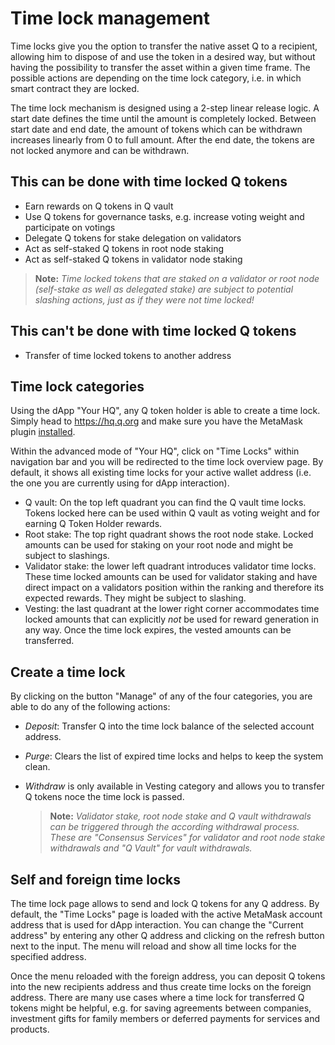 # Time lock management

Time locks give you the option to transfer the native asset Q to a recipient, allowing him to dispose of and use the token in a desired way, but without having the possibility to transfer the asset within a given time frame. The possible actions are depending on the time lock category, i.e. in which smart contract they are locked.

The time lock mechanism is designed using a 2-step linear release logic. A start date defines the time until the amount is completely locked. Between start date and end date, the amount of tokens which can be withdrawn increases linearly from 0 to full amount. After the end date, the tokens are not locked anymore and can be withdrawn.

## This can be done with time locked Q tokens

  - Earn rewards on Q tokens in Q vault
  - Use Q tokens for governance tasks, e.g. increase voting weight and participate on votings
  - Delegate Q tokens for stake delegation on validators
  - Act as self-staked Q tokens in root node staking
  - Act as self-staked Q tokens in validator node staking

  > **Note:** *Time locked tokens that are staked on a validator or root node (self-stake as well as delegated stake) are subject to potential slashing actions, just as if they were not time locked!*

## This can't be done with time locked Q tokens

  - Transfer of time locked tokens to another address

## Time lock categories

Using the dApp "Your HQ", any Q token holder is able to create a time lock. Simply head to https://hq.q.org and make sure you have the MetaMask plugin  [installed](how-to-install-metamask.md).

Within the advanced mode of "Your HQ", click on "Time Locks" within navigation bar and you will be redirected to the time lock overview page. By default, it shows all existing time locks for your active wallet address (i.e. the one you are currently using for dApp interaction).

- Q vault: On the top left quadrant you can find the Q vault time locks. Tokens locked here can be used within Q vault as voting weight and for earning Q Token Holder rewards.
- Root stake: The top right quadrant shows the root node stake. Locked amounts can be used for staking on your root node and might be subject to slashings.
- Validator stake: the lower left quadrant introduces validator time locks. These time locked amounts can be used for validator staking and have direct impact on a validators position within the ranking and therefore its expected rewards. They might be subject to slashing.
- Vesting: the last quadrant at the lower right corner accommodates time locked amounts that can explicitly *not* be used for reward generation in any way. Once the time lock expires, the vested amounts can be transferred.

## Create a time lock

By clicking on the button "Manage" of any of the four categories, you are able to do any of the following actions:
- *Deposit*: Transfer Q into the time lock balance of the selected account address.
- *Purge*: Clears the list of expired time locks and helps to keep the system clean.
- *Withdraw* is only available in Vesting category and allows you to transfer Q tokens noce the time lock is passed.

  > **Note:** *Validator stake, root node stake and Q vault withdrawals can be triggered through the according withdrawal process. These are  "Consensus Services" for validator and root node stake withdrawals and "Q Vault" for vault withdrawals.*

## Self and foreign time locks

The time lock page allows to send and lock Q tokens for any Q address. By default, the "Time Locks" page is loaded with the active MetaMask account address that is used for dApp interaction. You can change the "Current address" by entering any other Q address and clicking on the refresh button next to the input. The menu will reload and show all time locks for the specified address.

Once the menu reloaded with the foreign address, you can deposit Q tokens into the new recipients address and thus create time locks on the foreign address. There are many use cases where a time lock for transferred Q tokens might be helpful, e.g. for saving agreements between companies, investment gifts for family members or deferred payments for services and products.
